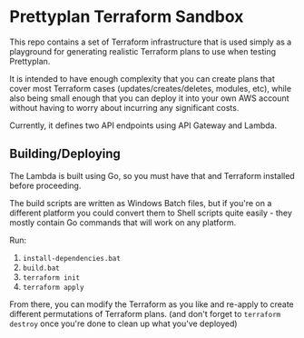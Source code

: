 # Prettyplan Terraform Sandbox

This repo contains a set of Terraform infrastructure that is used simply as a playground for generating realistic Terraform plans to use when testing Prettyplan.

It is intended to have enough complexity that you can create plans that cover most Terraform cases (updates/creates/deletes, modules, etc), while also being small enough that you can deploy it into your own AWS account without having to worry about incurring any significant costs.

Currently, it defines two API endpoints using API Gateway and Lambda.

## Building/Deploying

The Lambda is built using Go, so you must have that and Terraform installed before proceeding.

The build scripts are written as Windows Batch files, but if you're on a different platform you could convert them to Shell scripts quite easily - they mostly contain Go commands that will work on any platform.

Run:
1. `install-dependencies.bat`
2. `build.bat`
3. `terraform init`
4. `terraform apply`

From there, you can modify the Terraform as you like and re-apply to create different permutations of Terraform plans. (and don't forget to `terraform destroy` once you're done to clean up what you've deployed)